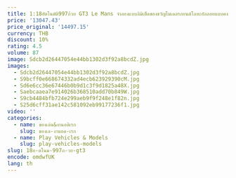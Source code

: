 ```yaml
---
title: 1:18อัตโนมัติ997ถ้วย GT3 Le Mans จำลองแบบลิมิเต็ดของขวัญโมเดลรถยนต์โลหะอัลลอยแบบคงที่
price: '13047.43'
price_original: '14497.15'
currency: THB
discount: 10%
rating: 4.5
volume: 87
image: Sdcb2d26447054e44bb1302d3f92a8bcdZ.jpg
images:
  - Sdcb2d26447054e44bb1302d3f92a8bcdZ.jpg
  - S9bcff0e668674332ad4ecb623929390cM.jpg
  - Sd6e6cc36e67446b0b9d1c3f9d1825a48X.jpg
  - Saebcaaea7e914026b368510add70b849W.jpg
  - S9cb4484bfb724e299aeb9f9f248e1f82n.jpg
  - S25d6cff31ae142c581092eb99177236f1.jpg
video: ''
categories:
  - name: ของเล่น&งานอดิเรก
    slug: ของเล-งานอด-เรก
  - name: Play Vehicles & Models
    slug: play-vehicles-models
slug: 18อ-ตโนม-997ถ-วย-gt3
encode: omdwfUK
lang: th
---
```

  